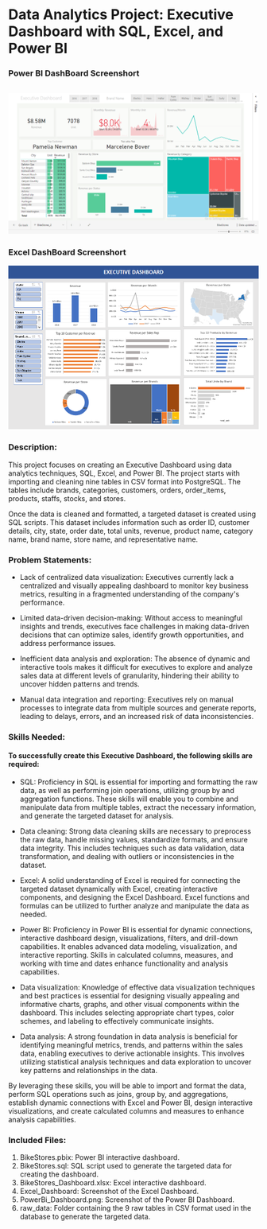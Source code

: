 # Data Analytics Project: Executive Dashboard with SQL, Excel, and Power BI
### Power BI DashBoard Screenshort
 ![Power BI Dashboard](PowerBi_Dashboard.png)
 ---
 ### Excel DashBoard Screenshort
 ![Excel Dashboard](Excel_DashNoard.PNG) 

### Description:
This project focuses on creating an Executive Dashboard using data analytics techniques, SQL, Excel, and Power BI. The project starts with importing and cleaning nine tables in CSV format into PostgreSQL. The tables include brands, categories, customers, orders, order_items, products, staffs, stocks, and stores.

Once the data is cleaned and formatted, a targeted dataset is created using SQL scripts. This dataset includes information such as order ID, customer details, city, state, order date, total units, revenue, product name, category name, brand name, store name, and representative name.

### Problem Statements:
- Lack of centralized data visualization: Executives currently lack a centralized and visually appealing dashboard to monitor key business metrics, resulting in a fragmented understanding of the company's performance.

- Limited data-driven decision-making: Without access to meaningful insights and trends, executives face challenges in making data-driven decisions that can optimize sales, identify growth opportunities, and address performance issues.

- Inefficient data analysis and exploration: The absence of dynamic and interactive tools makes it difficult for executives to explore and analyze sales data at different levels of granularity, hindering their ability to uncover hidden patterns and trends.

- Manual data integration and reporting: Executives rely on manual processes to integrate data from multiple sources and generate reports, leading to delays, errors, and an increased risk of data inconsistencies.

### Skills Needed:
#### To successfully create this Executive Dashboard, the following skills are required:

- SQL: Proficiency in SQL is essential for importing and formatting the raw data, as well as performing join operations, utilizing group by and aggregation functions. These skills will enable you to combine and manipulate data from multiple tables, extract the necessary information, and generate the targeted dataset for analysis.

- Data cleaning: Strong data cleaning skills are necessary to preprocess the raw data, handle missing values, standardize formats, and ensure data integrity. This includes techniques such as data validation, data transformation, and dealing with outliers or inconsistencies in the dataset.

- Excel: A solid understanding of Excel is required for connecting the targeted dataset dynamically with Excel, creating interactive components, and designing the Excel Dashboard. Excel functions and formulas can be utilized to further analyze and manipulate the data as needed.

- Power BI: Proficiency in Power BI is essential for dynamic connections, interactive dashboard design, visualizations, filters, and drill-down capabilities. It enables advanced data modeling, visualization, and interactive reporting. Skills in calculated columns, measures, and working with time and dates enhance functionality and analysis capabilities.

- Data visualization: Knowledge of effective data visualization techniques and best practices is essential for designing visually appealing and informative charts, graphs, and other visual components within the dashboard. This includes selecting appropriate chart types, color schemes, and labeling to effectively communicate insights.

- Data analysis: A strong foundation in data analysis is beneficial for identifying meaningful metrics, trends, and patterns within the sales data, enabling executives to derive actionable insights. This involves utilizing statistical analysis techniques and data exploration to uncover key patterns and relationships in the data.

By leveraging these skills, you will be able to import and format the data, perform SQL operations such as joins, group by, and aggregations, establish dynamic connections with Excel and Power BI, design interactive visualizations, and create calculated columns and measures to enhance analysis capabilities.

### Included Files:
1. BikeStores.pbix: Power BI interactive dashboard.
2. BikeStores.sql: SQL script used to generate the targeted data for creating the dashboard.
3. BikeStores_Dashboard.xlsx: Excel interactive dashboard.
4. Excel_Dashboard: Screenshot of the Excel Dashboard.
5. PowerBi_Dashboard.png: Screenshot of the Power BI Dashboard.
6. raw_data: Folder containing the 9 raw tables in CSV format used in the database to generate the targeted data.
